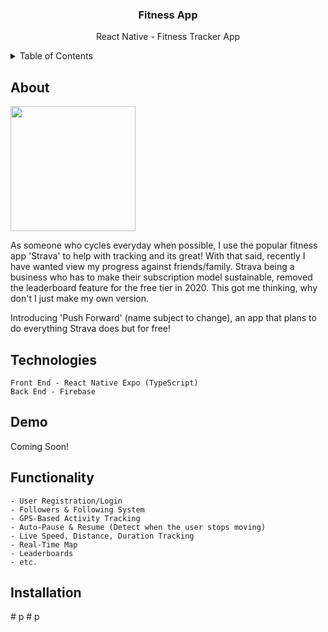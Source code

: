 <div align="center">
    <h3>Fitness App</h3>
    <p> React Native - Fitness Tracker App</p>
</div>

<!-- TABLE OF CONTENTS -->
<details>
  <summary>Table of Contents</summary>
  <ol>
    <li>
      <a href="#about">About</a>
    </li>
    <li>
      <a href="#demo">Demo</a>
    </li>
    <li>
        <a href="#functionality">Functionality</a>
    </li>
    <li>
        <a href="#installation">Installation</a>
    </li>
  </ol>
</details>

<!-- ABOUT THE PROJECT -->
## About
<img src="Screenshots/0.PNG" width="200"/> 

<p> As someone who cycles everyday when possible, I use the popular fitness app 'Strava' to help with tracking and its great! With that said, recently I have wanted view my progress against friends/family. Strava being a business who has to make their subscription model sustainable, removed the leaderboard feature for the free tier in 2020. This got me thinking, why don't I just make my own version.<p>

<p>Introducing 'Push Forward' (name subject to change), an app that plans to do everything Strava does but for free!</p>

## Technologies
    Front End - React Native Expo (TypeScript)
    Back End - Firebase  

## Demo
Coming Soon!

## Functionality
    - User Registration/Login
    - Followers & Following System
    - GPS-Based Activity Tracking
    - Auto-Pause & Resume (Detect when the user stops moving)
    - Live Speed, Distance, Duration Tracking
    - Real-Time Map
    - Leaderboards
    - etc.

## Installation

#   p  
 #   p  
 